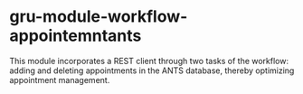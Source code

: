 # gru-module-workflow-appointemntants
This module incorporates a REST client through two tasks of the workflow: adding and deleting appointments in the ANTS database, thereby optimizing appointment management.
